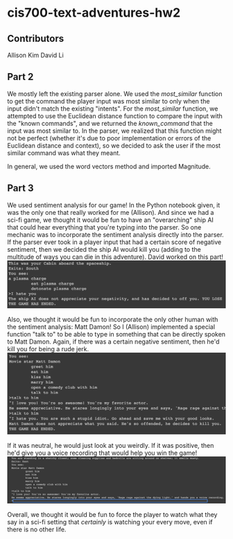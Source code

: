 # cis700-text-adventures-hw2
## Contributors
Allison Kim
David Li

## Part 2
We mostly left the existing parser alone. We used the _most_similar_ function to get the command the player input was most similar to only when the input didn't match the existing "intents". For the _most_similar_ function, we attempted to use the Euclidean distance function to compare the input with the "known commands", and we returned the _known_command_ that the input was most similar to. In the parser, we realized that this function might not be perfect (whether it's due to poor implementation or errors of the Euclidean distance and context), so we decided to ask the user if the most similar command was what they meant.

In general, we used the word vectors method and imported Magnitude.

## Part 3
We used sentiment analysis for our game! In the Python notebook given, it was the only one that really worked for me (Allison). And since we had a sci-fi game, we thought it would be fun to have an "overarching" ship AI that could hear everything that you're typing into the parser. So one mechanic was to incorporate the sentiment analysis directly into the parser. If the parser ever took in a player input that had a certain score of negative sentiment, then we decided the ship AI would kill you (adding to the multitude of ways you can die in this adventure). David worked on this part!
![](shipAI.png)

Also, we thought it would be fun to incorporate the only other human with the sentiment analysis: Matt Damon! So I (Allison) implemented a special function "talk to" to be able to type in something that can be directly spoken to Matt Damon. Again, if there was a certain negative sentiment, then he'd kill you for being a rude jerk. 
![](mattDamon_negative.png)

If it was neutral, he would just look at you weirdly. If it was positive, then he'd give you a voice recording that would help you win the game!
![](mattDamon_positive.png)

Overall, we thought it would be fun to force the player to watch what they say in a sci-fi setting that _certainly_ is watching your every move, even if there is no other life.
